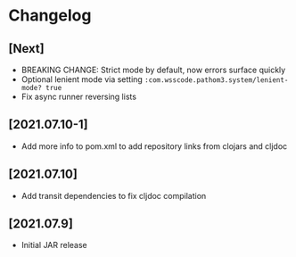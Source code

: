 # Changelog

## [Next]
- BREAKING CHANGE: Strict mode by default, now errors surface quickly
- Optional lenient mode via setting `:com.wsscode.pathom3.system/lenient-mode? true`
- Fix async runner reversing lists

## [2021.07.10-1]
- Add more info to pom.xml to add repository links from clojars and cljdoc

## [2021.07.10]
- Add transit dependencies to fix cljdoc compilation

## [2021.07.9]
- Initial JAR release
